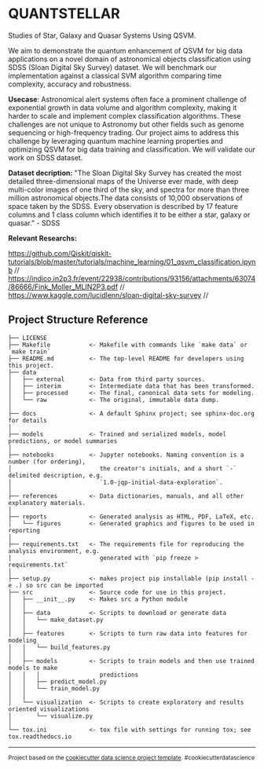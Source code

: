 QUANTSTELLAR 
==============================

Studies of Star, Galaxy and Quasar Systems Using QSVM.

We aim to demonstrate the quantum enhancement of QSVM for big data applications on a novel domain of astronomical objects classification using SDSS (Sloan Digital Sky Survey) dataset. We will benchmark our implementation against a classical SVM algorithm comparing time complexity, accuracy and robustness. 

**Usecase**: 
Astronomical alert systems often face a prominent challenge of exponential growth in data volume and algorithm complexity, making it harder to scale and implement complex classification algorithms. These challenges are not unique to Astronomy but other fields such as genome sequencing or high-frequency trading. Our project aims to address this challenge by leveraging quantum machine learning properties and optimizing QSVM for big data training and classification. We will validate our work on SDSS dataset.

**Dataset decription:** 
"The Sloan Digital Sky Survey has created the most detailed three-dimensional maps of the Universe ever made, with deep multi-color images of one third of the sky, and spectra for more than three million astronomical objects.The data consists of 10,000 observations of space taken by the SDSS. Every observation is described by 17 feature columns and 1 class column which identifies it to be either a star, galaxy or quasar." - SDSS

**Relevant Researchs:**

https://github.com/Qiskit/qiskit-tutorials/blob/master/tutorials/machine_learning/01_qsvm_classification.ipynb //
https://indico.in2p3.fr/event/22938/contributions/93156/attachments/63074/86666/Fink_Moller_MLIN2P3.pdf //
https://www.kaggle.com/lucidlenn/sloan-digital-sky-survey //

Project Structure Reference
------------

    ├── LICENSE
    ├── Makefile           <- Makefile with commands like `make data` or `make train`
    ├── README.md          <- The top-level README for developers using this project.
    ├── data
    │   ├── external       <- Data from third party sources.
    │   ├── interim        <- Intermediate data that has been transformed.
    │   ├── processed      <- The final, canonical data sets for modeling.
    │   └── raw            <- The original, immutable data dump.
    │
    ├── docs               <- A default Sphinx project; see sphinx-doc.org for details
    │
    ├── models             <- Trained and serialized models, model predictions, or model summaries
    │
    ├── notebooks          <- Jupyter notebooks. Naming convention is a number (for ordering),
    │                         the creator's initials, and a short `-` delimited description, e.g.
    │                         `1.0-jqp-initial-data-exploration`.
    │
    ├── references         <- Data dictionaries, manuals, and all other explanatory materials.
    │
    ├── reports            <- Generated analysis as HTML, PDF, LaTeX, etc.
    │   └── figures        <- Generated graphics and figures to be used in reporting
    │
    ├── requirements.txt   <- The requirements file for reproducing the analysis environment, e.g.
    │                         generated with `pip freeze > requirements.txt`
    │
    ├── setup.py           <- makes project pip installable (pip install -e .) so src can be imported
    ├── src                <- Source code for use in this project.
    │   ├── __init__.py    <- Makes src a Python module
    │   │
    │   ├── data           <- Scripts to download or generate data
    │   │   └── make_dataset.py
    │   │
    │   ├── features       <- Scripts to turn raw data into features for modeling
    │   │   └── build_features.py
    │   │
    │   ├── models         <- Scripts to train models and then use trained models to make
    │   │   │                 predictions
    │   │   ├── predict_model.py
    │   │   └── train_model.py
    │   │
    │   └── visualization  <- Scripts to create exploratory and results oriented visualizations
    │       └── visualize.py
    │
    └── tox.ini            <- tox file with settings for running tox; see tox.readthedocs.io


--------

<p><small>Project based on the <a target="_blank" href="https://drivendata.github.io/cookiecutter-data-science/">cookiecutter data science project template</a>. #cookiecutterdatascience</small></p>
